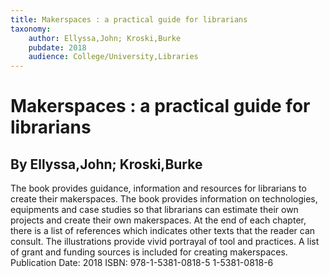 ```yaml
---
title: Makerspaces : a practical guide for librarians
taxonomy:
	author: Ellyssa,John; Kroski,Burke
	pubdate: 2018
	audience: College/University,Libraries
---
```

# Makerspaces : a practical guide for librarians
## By Ellyssa,John; Kroski,Burke

The book provides guidance, information and resources for librarians to create their makerspaces. The book provides information on technologies, equipments and case studies so that librarians can estimate their own projects and create their own makerspaces. At the end of each chapter, there is a list of references which indicates other texts that the reader can consult. The illustrations provide vivid portrayal of tool and practices. A list of grant and funding sources is included for creating makerspaces.  
Publication Date: 2018
ISBN: 978-1-5381-0818-5 1-5381-0818-6